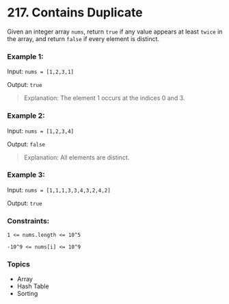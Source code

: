 # 217. Contains Duplicate

Given an integer array `nums`, return `true` if any value appears at least `twice` in the array, and return `false` if every element is distinct.

 
### Example 1:

Input: `nums = [1,2,3,1]`

Output: `true`

> Explanation: The element 1 occurs at the indices 0 and 3.


### Example 2:

Input: `nums = [1,2,3,4]`

Output: `false`

> Explanation: All elements are distinct.


### Example 3:

Input: `nums = [1,1,1,3,3,4,3,2,4,2]`

Output: `true`


### Constraints:

`1 <= nums.length <= 10^5`

`-10^9 <= nums[i] <= 10^9`


### Topics
- Array
- Hash Table
- Sorting